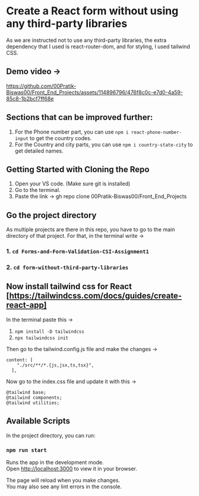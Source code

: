 # Create a React form without using any third-party libraries

As we are instructed not to use any third-party libraries, the extra dependency that I used is react-router-dom, and for styling, I used tailwind CSS.

## Demo video -> 



https://github.com/00Pratik-Biswas00/Front_End_Projects/assets/114896796/476f8c0c-e7d0-4a59-85c8-1b2bcf7ff68e


## Sections that can be improved further:

1. For the Phone number part, you can use `npm i react-phone-number-input` to get the country codes.
2. For the Country and city parts, you can use `npm i country-state-city` to get detailed names.


## Getting Started with Cloning the Repo

1. Open your VS code. (Make sure git is installed)
2. Go to the terminal.
3. Paste the link -> gh repo clone 00Pratik-Biswas00/Front_End_Projects

## Go the project directory 

As multiple projects are there in this repo, you have to go to the main directory of that project. For that, in the terminal write ->

### 1. `cd Forms-and-Form-Validation-CSI-Assignment1`

### 2. `cd form-without-third-party-libraries`

## Now install tailwind css for React [https://tailwindcss.com/docs/guides/create-react-app]

In the terminal paste this ->

1. `npm install -D tailwindcss`
2. `npx tailwindcss init`

Then go to the tailwind.config.js file and make the changes ->

```
content: [
    "./src/**/*.{js,jsx,ts,tsx}",
  ],
```

Now go to the index.css file and update it with this ->

```
@tailwind base;
@tailwind components;
@tailwind utilities;
```

## Available Scripts

In the project directory, you can run:

### `npm run start`

Runs the app in the development mode.\
Open [http://localhost:3000](http://localhost:3000) to view it in your browser.

The page will reload when you make changes.\
You may also see any lint errors in the console.

